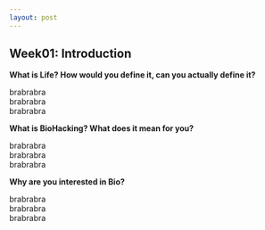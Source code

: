 ```yaml
---
layout: post
---
```


## Week01: Introduction

**What is Life? How would you define it, can you actually define it?**

brabrabra  
brabrabra  
brabrabra  



**What is BioHacking? What does it mean for you?**

brabrabra  
brabrabra  
brabrabra  


**Why are you interested in Bio?**

brabrabra  
brabrabra  
brabrabra  


